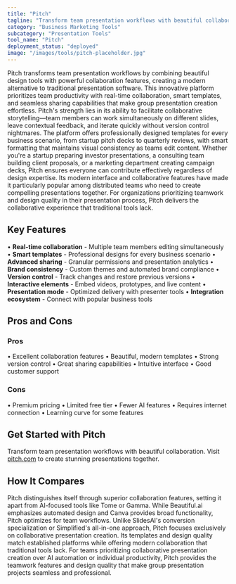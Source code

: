 ```yaml
---
title: "Pitch"
tagline: "Transform team presentation workflows with beautiful collaboration. Visit [pitch.com](https://pitch.com) to create stunning presentations together...."
category: "Business Marketing Tools"
subcategory: "Presentation Tools"
tool_name: "Pitch"
deployment_status: "deployed"
image: "/images/tools/pitch-placeholder.jpg"
---
```

Pitch transforms team presentation workflows by combining beautiful design tools with powerful collaboration features, creating a modern alternative to traditional presentation software. This innovative platform prioritizes team productivity with real-time collaboration, smart templates, and seamless sharing capabilities that make group presentation creation effortless. Pitch's strength lies in its ability to facilitate collaborative storytelling—team members can work simultaneously on different slides, leave contextual feedback, and iterate quickly without version control nightmares. The platform offers professionally designed templates for every business scenario, from startup pitch decks to quarterly reviews, with smart formatting that maintains visual consistency as teams edit content. Whether you're a startup preparing investor presentations, a consulting team building client proposals, or a marketing department creating campaign decks, Pitch ensures everyone can contribute effectively regardless of design expertise. Its modern interface and collaborative features have made it particularly popular among distributed teams who need to create compelling presentations together. For organizations prioritizing teamwork and design quality in their presentation process, Pitch delivers the collaborative experience that traditional tools lack.

## Key Features

• **Real-time collaboration** - Multiple team members editing simultaneously
• **Smart templates** - Professional designs for every business scenario
• **Advanced sharing** - Granular permissions and presentation analytics
• **Brand consistency** - Custom themes and automated brand compliance
• **Version control** - Track changes and restore previous versions
• **Interactive elements** - Embed videos, prototypes, and live content
• **Presentation mode** - Optimized delivery with presenter tools
• **Integration ecosystem** - Connect with popular business tools

## Pros and Cons

### Pros
• Excellent collaboration features
• Beautiful, modern templates
• Strong version control
• Great sharing capabilities
• Intuitive interface
• Good customer support

### Cons
• Premium pricing
• Limited free tier
• Fewer AI features
• Requires internet connection
• Learning curve for some features

## Get Started with Pitch

Transform team presentation workflows with beautiful collaboration. Visit [pitch.com](https://pitch.com) to create stunning presentations together.

## How It Compares

Pitch distinguishes itself through superior collaboration features, setting it apart from AI-focused tools like Tome or Gamma. While Beautiful.ai emphasizes automated design and Canva provides broad functionality, Pitch optimizes for team workflows. Unlike SlidesAI's conversion specialization or Simplified's all-in-one approach, Pitch focuses exclusively on collaborative presentation creation. Its templates and design quality match established platforms while offering modern collaboration that traditional tools lack. For teams prioritizing collaborative presentation creation over AI automation or individual productivity, Pitch provides the teamwork features and design quality that make group presentation projects seamless and professional.